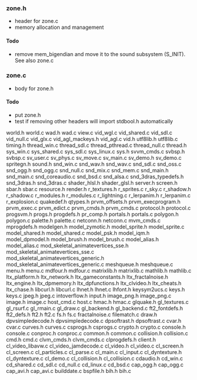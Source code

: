 ### zone.h

* header for zone.c
* memory allocation and management

#### Todo

* remove mem_bigendian and move it to the sound subsystem (S_INIT). See also zone.c

### zone.c

* body for zone.h

#### Todo

* put zone.h
* test if removing other headers will import stdbool.h automatically

world.h
world.c
wad.h
wad.c
view.c
vid_wgl.c
vid_shared.c
vid_sdl.c
vid_null.c
vid_glx.c
vid_agl_mackeys.h
vid_agl.c
vid.h
utf8lib.h
utf8lib.c
timing.h
thread_win.c
thread_sdl.c
thread_pthread.c
thread_null.c
thread.h
sys_win.c
sys_shared.c
sys_sdl.c
sys_linux.c
sys.h
svvm_cmds.c
svbsp.h
svbsp.c
sv_user.c
sv_phys.c
sv_move.c
sv_main.c
sv_demo.h
sv_demo.c
spritegn.h
sound.h
snd_win.c
snd_wav.h
snd_wav.c
snd_sdl.c
snd_oss.c
snd_ogg.h
snd_ogg.c
snd_null.c
snd_mix.c
snd_mem.c
snd_main.h
snd_main.c
snd_coreaudio.c
snd_bsd.c
snd_alsa.c
snd_3dras_typedefs.h
snd_3dras.h
snd_3dras.c
shader_hlsl.h
shader_glsl.h
server.h
screen.h
sbar.h
sbar.c
resource.h
render.h
r_textures.h
r_sprites.c
r_sky.c
r_shadow.h
r_shadow.c
r_modules.h
r_modules.c
r_lightning.c
r_lerpanim.h
r_lerpanim.c
r_explosion.c
quakedef.h
qtypes.h
prvm_offsets.h
prvm_execprogram.h
prvm_exec.c
prvm_edict.c
prvm_cmds.h
prvm_cmds.c
protocol.h
protocol.c
progsvm.h
progs.h
progdefs.h
pr_comp.h
portals.h
portals.c
polygon.h
polygon.c
palette.h
palette.c
netconn.h
netconn.c
mvm_cmds.c
mprogdefs.h
modelgen.h
model_zymotic.h
model_sprite.h
model_sprite.c
model_shared.h
model_shared.c
model_psk.h
model_iqm.h
model_dpmodel.h
model_brush.h
model_brush.c
model_alias.h
model_alias.c
mod_skeletal_animatevertices_sse.h
mod_skeletal_animatevertices_sse.c
mod_skeletal_animatevertices_generic.h
mod_skeletal_animatevertices_generic.c
meshqueue.h
meshqueue.c
menu.h
menu.c
mdfour.h
mdfour.c
matrixlib.h
matrixlib.c
mathlib.h
mathlib.c
ltx_platform.h
ltx_network.h
ltx_gameconstants.h
ltx_fractalnoise.h
ltx_engine.h
ltx_dpmemory.h
ltx_dpfunctions.h
ltx_clvideo.h
ltx_cheats.h
ltx_chase.h
libcurl.h
libcurl.c
lhnet.h
lhnet.c
lhfont.h
keysym2ucs.c
keys.h
keys.c
jpeg.h
jpeg.c
intoverflow.h
input.h
image_png.h
image_png.c
image.h
image.c
host_cmd.c
host.c
hmac.h
hmac.c
glquake.h
gl_textures.c
gl_rsurf.c
gl_rmain.c
gl_draw.c
gl_backend.h
gl_backend.c
ft2_fontdefs.h
ft2_defs.h
ft2.h
ft2.c
fs.h
fs.c
fractalnoise.c
filematch.c
draw.h
dpvsimpledecode.h
dpvsimpledecode.c
dpsoftrast.h
dpsoftrast.c
cvar.h
cvar.c
curves.h
curves.c
csprogs.h
csprogs.c
crypto.h
crypto.c
console.h
console.c
conproc.h
conproc.c
common.h
common.c
collision.h
collision.c
cmd.h
cmd.c
clvm_cmds.h
clvm_cmds.c
clprogdefs.h
client.h
cl_video_libavw.c
cl_video_jamdecode.c
cl_video.h
cl_video.c
cl_screen.h
cl_screen.c
cl_particles.c
cl_parse.c
cl_main.c
cl_input.c
cl_dyntexture.h
cl_dyntexture.c
cl_demo.c
cl_collision.h
cl_collision.c
cdaudio.h
cd_win.c
cd_shared.c
cd_sdl.c
cd_null.c
cd_linux.c
cd_bsd.c
cap_ogg.h
cap_ogg.c
cap_avi.h
cap_avi.c
builddate.c
bspfile.h
bih.h
bih.c
